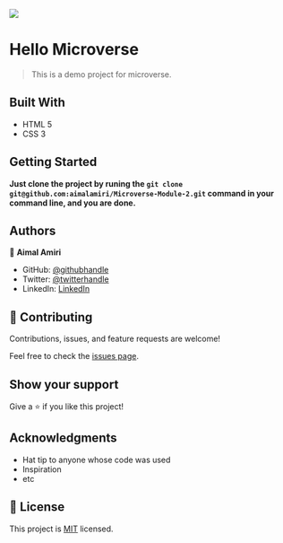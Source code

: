 ![](https://img.shields.io/badge/Microverse-blueviolet)

# Hello Microverse

> This is a demo project for microverse.


## Built With

- HTML 5
- CSS 3


## Getting Started

**Just clone the project by runing the `git clone git@github.com:aimalamiri/Microverse-Module-2.git` command in your command line, and you are done.**


## Authors

👤 **Aimal Amiri**

- GitHub: [@githubhandle](https://github.com/aimalamiri)
- Twitter: [@twitterhandle](https://twitter.com/Aimalamiri)
- LinkedIn: [LinkedIn](https://linkedin.com/in/aimal-amiri)

## 🤝 Contributing

Contributions, issues, and feature requests are welcome!

Feel free to check the [issues page](../../issues/).

## Show your support

Give a ⭐️ if you like this project!

## Acknowledgments

- Hat tip to anyone whose code was used
- Inspiration
- etc

## 📝 License

This project is [MIT](./MIT.md) licensed.